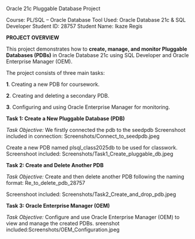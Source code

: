 Oracle 21c Pluggable Database Project

Course: PL/SQL – Oracle Database
Tool Used: Oracle Database 21c & SQL Developer
Student ID: 28757
Student Name: Ikaze Regis

**PROJECT OVERVIEW**

This project demonstrates how to **create, manage, and monitor Pluggable Databases (PDBs)** in Oracle Database 21c using SQL Developer and Oracle Enterprise Manager (OEM).

The project consists of three main tasks:

**1**. Creating a new PDB for coursework.

**2**. Creating and deleting a secondary PDB.

**3**. Configuring and using Oracle Enterprise Manager for monitoring.

**Task 1: Create a New Pluggable Database (PDB)**

*Task Objective:*
We firstly connected the pdb to the seedpdb
Screenshoot included in connection: Screenshots/Connect_to_seedpdb.jpeg

Create a new PDB named plsql_class2025db to be used for classwork.
Screenshoot included: Screenshots/Task1_Create_pluggable_db.jpeg

**Task 2: Create and Delete Another PDB**

*Task Objective:*
Create and then delete another PDB following the naming format:
Re_to_delete_pdb_28757

Screenshoot included: Screenshots/Task2_Create_and_drop_pdb.jpeg

**Task 3: Oracle Enterprise Manager (OEM)**

*Task Objective:*
Configure and use Oracle Enterprise Manager (OEM) to view and manage the created PDBs.
sreenshot included:Screenshots/OEM_Configuration.jpeg



